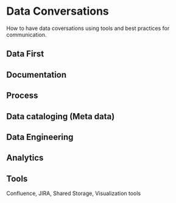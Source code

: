 # Data Conversations

How to have data coversations using tools and best practices for communication.

## Data First

## Documentation

## Process

## Data cataloging (Meta data)

## Data Engineering

## Analytics

## Tools
  Confluence,
  JIRA,
  Shared Storage,
  Visualization tools



